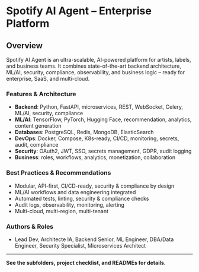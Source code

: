 # Spotify AI Agent – Enterprise Platform

## Overview
Spotify AI Agent is an ultra-scalable, AI-powered platform for artists, labels, and business teams. It combines state-of-the-art backend architecture, ML/AI, security, compliance, observability, and business logic – ready for enterprise, SaaS, and multi-cloud.

### Features & Architecture
- **Backend**: Python, FastAPI, microservices, REST, WebSocket, Celery, ML/AI, security, compliance
- **ML/AI**: TensorFlow, PyTorch, Hugging Face, recommendation, analytics, content generation
- **Databases**: PostgreSQL, Redis, MongoDB, ElasticSearch
- **DevOps**: Docker, Compose, K8s-ready, CI/CD, monitoring, secrets, audit, compliance
- **Security**: OAuth2, JWT, SSO, secrets management, GDPR, audit logging
- **Business**: roles, workflows, analytics, monetization, collaboration

### Best Practices & Recommendations
- Modular, API-first, CI/CD-ready, security & compliance by design
- ML/AI workflows and data engineering integrated
- Automated tests, linting, security & compliance checks
- Audit logs, observability, monitoring, alerting
- Multi-cloud, multi-region, multi-tenant

### Authors & Roles
- Lead Dev, Architecte IA, Backend Senior, ML Engineer, DBA/Data Engineer, Security Specialist, Microservices Architect

---
**See the subfolders, project checklist, and READMEs for details.**

